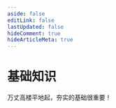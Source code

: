 ```yaml
---
aside: false
editLink: false
lastUpdated: false
hideComment: true
hideArticleMeta: true
---
```


# 基础知识

万丈高楼平地起，夯实的基础很重要！